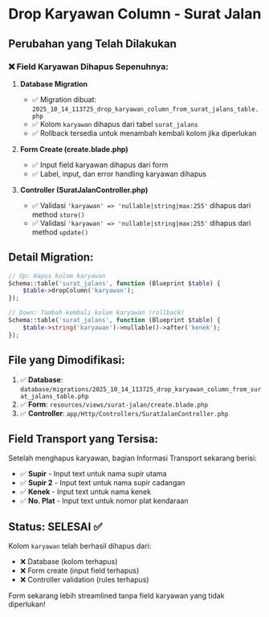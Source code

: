 # Drop Karyawan Column - Surat Jalan

## Perubahan yang Telah Dilakukan

### ❌ Field Karyawan Dihapus Sepenuhnya:

1. **Database Migration**

    - ✅ Migration dibuat: `2025_10_14_113725_drop_karyawan_column_from_surat_jalans_table.php`
    - ✅ Kolom `karyawan` dihapus dari tabel `surat_jalans`
    - ✅ Rollback tersedia untuk menambah kembali kolom jika diperlukan

2. **Form Create (create.blade.php)**

    - ✅ Input field karyawan dihapus dari form
    - ✅ Label, input, dan error handling karyawan dihapus

3. **Controller (SuratJalanController.php)**
    - ✅ Validasi `'karyawan' => 'nullable|string|max:255'` dihapus dari method `store()`
    - ✅ Validasi `'karyawan' => 'nullable|string|max:255'` dihapus dari method `update()`

## Detail Migration:

```php
// Up: Hapus kolom karyawan
Schema::table('surat_jalans', function (Blueprint $table) {
    $table->dropColumn('karyawan');
});

// Down: Tambah kembali kolom karyawan (rollback)
Schema::table('surat_jalans', function (Blueprint $table) {
    $table->string('karyawan')->nullable()->after('kenek');
});
```

## File yang Dimodifikasi:

1. ✅ **Database**: `database/migrations/2025_10_14_113725_drop_karyawan_column_from_surat_jalans_table.php`
2. ✅ **Form**: `resources/views/surat-jalan/create.blade.php`
3. ✅ **Controller**: `app/Http/Controllers/SuratJalanController.php`

## Field Transport yang Tersisa:

Setelah menghapus karyawan, bagian Informasi Transport sekarang berisi:

-   ✅ **Supir** - Input text untuk nama supir utama
-   ✅ **Supir 2** - Input text untuk nama supir cadangan
-   ✅ **Kenek** - Input text untuk nama kenek
-   ✅ **No. Plat** - Input text untuk nomor plat kendaraan

## Status: SELESAI ✅

Kolom `karyawan` telah berhasil dihapus dari:

-   ❌ Database (kolom terhapus)
-   ❌ Form create (input field terhapus)
-   ❌ Controller validation (rules terhapus)

Form sekarang lebih streamlined tanpa field karyawan yang tidak diperlukan!
